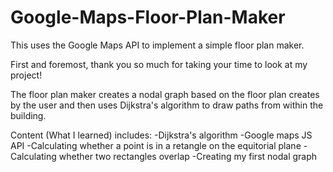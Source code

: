 # Google-Maps-Floor-Plan-Maker
This uses the Google Maps API to implement a simple floor plan maker. 

First and foremost, thank you so much for taking your time to look at my project!

The floor plan maker creates a nodal graph based on the floor plan creates by the user and then uses 
Dijkstra's algorithm to draw paths from within the building. 

Content (What I learned) includes:
-Dijkstra's algorithm
-Google maps JS API
-Calculating whether a point is in a retangle on the equitorial plane 
-Calculating whether two rectangles overlap 
-Creating my first nodal graph 





